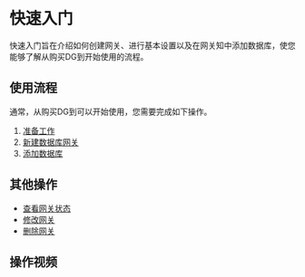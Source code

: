 # 快速入门

快速入门旨在介绍如何创建网关、进行基本设置以及在网关知中添加数据库，使您能够了解从购买DG到开始使用的流程。

## 使用流程

通常，从购买DG到可以开始使用，您需要完成如下操作。

1.  [准备工作](/cn.zh-CN/用户指南/准备工作.md)
2.  [新建数据库网关](/cn.zh-CN/用户指南/新建数据库网关.md)
3.  [添加数据库](/cn.zh-CN/用户指南/添加数据库.md)

## 其他操作

-   [查看网关状态](/cn.zh-CN/用户指南/查看网关状态.md)
-   [修改网关](/cn.zh-CN/用户指南/修改网关.md)
-   [删除网关](/cn.zh-CN/用户指南/删除网关.md)

## 操作视频



